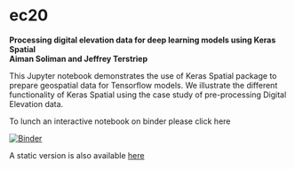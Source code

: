 # ec20

**Processing digital elevation data for deep learning models using Keras Spatial**<br/>
**Aiman Soliman and Jeffrey Terstriep**
                                                                
This Jupyter notebook demonstrates the use of Keras Spatial package to prepare geospatial data for Tensorflow models. We illustrate the different functionality of Keras Spatial using the case study of pre-processing Digital Elevation data.

To lunch an interactive notebook on binder please click here 

[![Binder](https://mybinder.org/badge_logo.svg)](https://mybinder.org/v2/gh/a2soliman/ec20/master?filepath=ks-preprocess-dem.ipynb)

A static version is also available [here](https://github.com/a2soliman/ec20/blob/master/ks-preprocess-dem.ipynb)       
